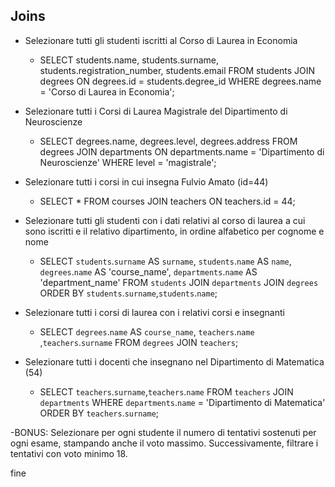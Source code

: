 ## Joins

- Selezionare tutti gli studenti iscritti al Corso di Laurea in Economia
  - SELECT students.name, students.surname, students.registration_number, students.email 
    FROM students 
    JOIN degrees 
    ON degrees.id = students.degree_id 
    WHERE degrees.name = 'Corso di Laurea in Economia';

- Selezionare tutti i Corsi di Laurea Magistrale del Dipartimento di Neuroscienze
  - SELECT degrees.name, degrees.level, degrees.address 
    FROM degrees JOIN departments 
    ON departments.name = 'Dipartimento di Neuroscienze' 
    WHERE level = 'magistrale';

- Selezionare tutti i corsi in cui insegna Fulvio Amato (id=44)
  - SELECT * 
    FROM courses 
    JOIN teachers 
    ON teachers.id = 44;

- Selezionare tutti gli studenti con i dati relativi al corso di laurea a cui sono iscritti e il relativo dipartimento, in ordine alfabetico per cognome e nome
  - SELECT `students`.`surname` AS `surname`, `students`.`name` AS `name`, `degrees`.`name` AS 'course_name', `departments`.`name` AS 'department_name' 
   FROM `students` 
   JOIN `departments` 
   JOIN `degrees` 
   ORDER BY `students`.`surname`,`students`.`name`;

- Selezionare tutti i corsi di laurea con i relativi corsi e insegnanti
  - SELECT `degrees`.`name` AS `course_name`, `teachers`.`name` ,`teachers`.`surname`
    FROM `degrees`
    JOIN `teachers`;

- Selezionare tutti i docenti che insegnano nel Dipartimento di Matematica (54)
  - SELECT `teachers`.`surname`,`teachers`.`name` 
    FROM `teachers`
    JOIN `departments`
    WHERE `departments`.`name` = 'Dipartimento di Matematica'
    ORDER BY `teachers`.`surname`;

-BONUS: Selezionare per ogni studente il numero di tentativi sostenuti per ogni esame, stampando anche il voto massimo. Successivamente, filtrare i tentativi con voto minimo 18.

fine
